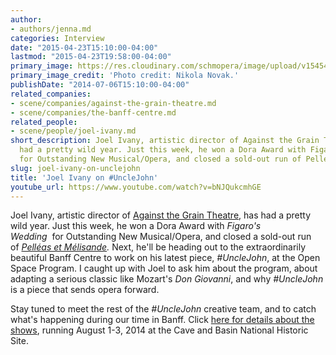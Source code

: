 ```yaml
---
author:
- authors/jenna.md
categories: Interview
date: "2015-04-23T15:10:00-04:00"
lastmod: "2015-04-23T19:58:00-04:00"
primary_image: https://res.cloudinary.com/schmopera/image/upload/v1545409169/media/webhook-uploads/1429816202526/image-682x1024.jpeg
primary_image_credit: 'Photo credit: Nikola Novak.'
publishDate: "2014-07-06T15:10:00-04:00"
related_companies:
- scene/companies/against-the-grain-theatre.md
- scene/companies/the-banff-centre.md
related_people:
- scene/people/joel-ivany.md
short_description: Joel Ivany, artistic director of Against the Grain Theatre, has
  had a pretty wild year. Just this week, he won a Dora Award with Figaro&#039;s Wedding
  for Outstanding New Musical/Opera, and closed a sold-out run of Pelléas et Mélisande.
slug: joel-ivany-on-unclejohn
title: 'Joel Ivany on #UncleJohn'
youtube_url: https://www.youtube.com/watch?v=bNJQukcmhGE
---
```


Joel Ivany, artistic director of [Against the Grain Theatre](http://againstthegraintheatre.com/), has had a pretty wild year. Just this week, he won a Dora Award with _Figaro's Wedding_  for Outstanding New Musical/Opera, and closed a sold-out run of _[Pelléas et Mélisande](/in-review-pelleas-et-melisande/)._ Next, he'll be heading out to the extraordinarily beautiful Banff Centre to work on his latest piece, _#UncleJohn_, at the Open Space Program. I caught up with Joel to ask him about the program, about adapting a serious classic like Mozart's _Don Giovanni_, and why _#UncleJohn_ is a piece that sends opera forward.

Stay tuned to meet the rest of the _#UncleJohn_ creative team, and to catch what's happening during our time in Banff. Click [here for details about the shows](https://www.facebook.com/events/1494928980723400/?ref=br_tf), running August 1-3, 2014 at the Cave and Basin National Historic Site.
